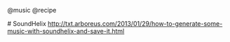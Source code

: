 @music
@recipe

# SoundHelix
http://txt.arboreus.com/2013/01/29/how-to-generate-some-music-with-soundhelix-and-save-it.html
